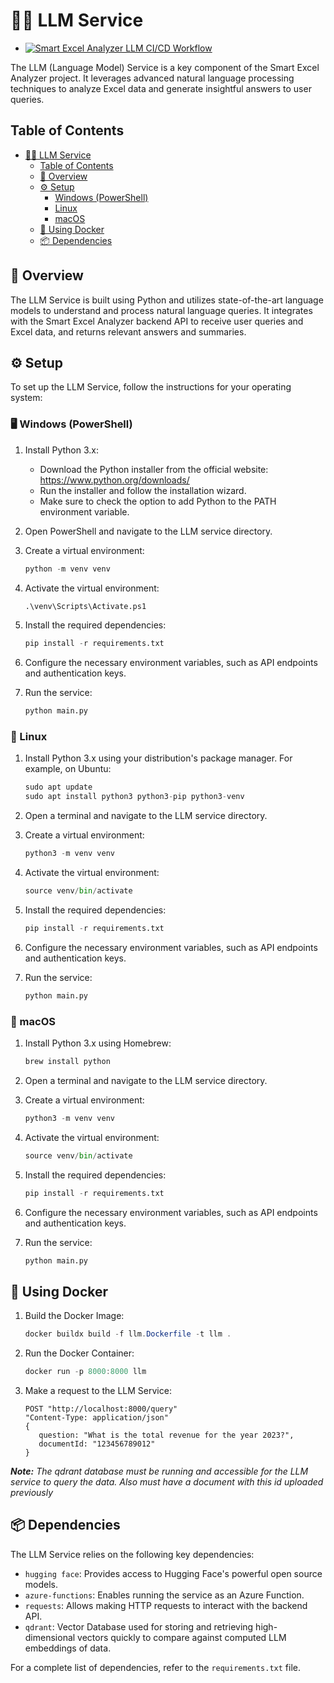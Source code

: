 # 🤖💬 LLM Service

- [![Smart Excel Analyzer LLM CI/CD Workflow](https://github.com/cwmasonRollTide/SmartExcelAnalyzer/actions/workflows/llm-workflow.yml/badge.svg?branch=main)](https://github.com/cwmasonRollTide/SmartExcelAnalyzer/actions/workflows/llm-workflow.yml)

The LLM (Language Model) Service is a key component of the Smart Excel Analyzer project. It leverages advanced natural language processing techniques to analyze Excel data and generate insightful answers to user queries.

## Table of Contents

- [🤖💬 LLM Service](#-llm-service)
  - [Table of Contents](#table-of-contents)
  - [📝 Overview](#-overview)
  - [⚙️ Setup](#️-setup)
    - [Windows (PowerShell)](#windows-powershell)
    - [Linux](#linux)
    - [macOS](#macos)
  - [🐳 Using Docker](#-using-docker)
  - [📦 Dependencies](#-dependencies)

## 📝 Overview

The LLM Service is built using Python and utilizes state-of-the-art language models to understand and process natural language queries. It integrates with the Smart Excel Analyzer backend API to receive user queries and Excel data, and returns relevant answers and summaries.

## ⚙️ Setup  

To set up the LLM Service, follow the instructions for your operating system:

### 🖥️ Windows (PowerShell)

1. Install Python 3.x:
   - Download the Python installer from the official website: <https://www.python.org/downloads/>
   - Run the installer and follow the installation wizard.
   - Make sure to check the option to add Python to the PATH environment variable.

2. Open PowerShell and navigate to the LLM service directory.

3. Create a virtual environment:

   ```python
   python -m venv venv
   ```

4. Activate the virtual environment:

   ```python
   .\venv\Scripts\Activate.ps1
   ```

5. Install the required dependencies:

   ```python
   pip install -r requirements.txt
   ```

6. Configure the necessary environment variables, such as API endpoints and authentication keys.

7. Run the service:

   ```python
   python main.py
   ```

### 🐧 Linux

1. Install Python 3.x using your distribution's package manager. For example, on Ubuntu:

   ```python
   sudo apt update
   sudo apt install python3 python3-pip python3-venv
   ```

2. Open a terminal and navigate to the LLM service directory.

3. Create a virtual environment:

   ```python
   python3 -m venv venv
   ```

4. Activate the virtual environment:

   ```python
   source venv/bin/activate
   ```

5. Install the required dependencies:

   ```python
   pip install -r requirements.txt
   ```

6. Configure the necessary environment variables, such as API endpoints and authentication keys.

7. Run the service:

   ```python
   python main.py
   ```

### 🍎 macOS

1. Install Python 3.x using Homebrew:

   ```python
   brew install python
   ```

2. Open a terminal and navigate to the LLM service directory.

3. Create a virtual environment:

   ```python
   python3 -m venv venv
   ```

4. Activate the virtual environment:

   ```python
   source venv/bin/activate
   ```

5. Install the required dependencies:

   ```python
   pip install -r requirements.txt
   ```

6. Configure the necessary environment variables, such as API endpoints and authentication keys.

7. Run the service:

   ```python
   python main.py
   ```

## 🐳 Using Docker

   1. Build the Docker Image:

      ```powershell
      docker buildx build -f llm.Dockerfile -t llm .
      ```

   2. Run the Docker Container:

      ```powershell
      docker run -p 8000:8000 llm
      ```

   3. Make a request to the LLM Service:

      ```http
      POST "http://localhost:8000/query" 
      "Content-Type: application/json" 
      {
         question: "What is the total revenue for the year 2023?", 
         documentId: "123456789012" 
      }
      ```

   ***Note:** The qdrant database must be running and accessible for the LLM service to query the data. Also must have a document with this id uploaded previously*

## 📦 Dependencies

The LLM Service relies on the following key dependencies:

- `hugging face`: Provides access to Hugging Face's powerful open source models.
- `azure-functions`: Enables running the service as an Azure Function.
- `requests`: Allows making HTTP requests to interact with the backend API.
- `qdrant`: Vector Database used for storing and retrieving high-dimensional vectors quickly to compare against computed LLM embeddings of data.

For a complete list of dependencies, refer to the `requirements.txt` file.
